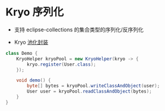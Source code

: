 # Kryo 序列化

* 支持 eclipse-collections 的集合类型的序列化/反序列化

* Kryo [池化封装](https://github.com/EsotericSoftware/kryo#pooling)
```java
class Demo {
    KryoHelper kryoPool = new KryoHelper(kryo -> {
        kryo.register(User.class);
    });

    void demo() {
        byte[] bytes = kryoPool.writeClassAndObject(user);
        User user = kryoPool.readClassAndObject(bytes);
    }
}
```  